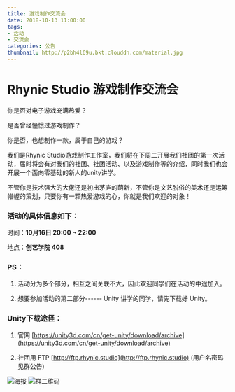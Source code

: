 ```yaml
---
title: 游戏制作交流会
date: 2018-10-13 11:00:00
tags:
- 活动
- 交流会
categories: 公告
thumbnail: http://p2bh4l69u.bkt.clouddn.com/material.jpg
---
```

# Rhynic Studio 游戏制作交流会

你是否对电子游戏充满热爱？

是否曾经憧憬过游戏制作？

你是否，也想制作一款，属于自己的游戏？

我们是Rhynic Studio游戏制作工作室，我们将在下周二开展我们社团的第一次活动，届时将会有对我们的社团、社团活动、以及游戏制作等的介绍，同时我们也会开展一个面向零基础的新人的unity讲学。

不管你是技术强大的大佬还是初出茅庐的萌新，不管你是文艺脱俗的美术还是运筹帷幄的策划，只要你有一颗热爱游戏的心，你就是我们欢迎的对象！



### 活动的具体信息如下：

时间：**10月16日 20:00 \~ 22:00**

地点：**创艺学院 408**



### **PS：**

1.  活动分为多个部分，相互之间关联不大，因此欢迎同学们在活动的中途加入。

2.  想要参加活动的第二部分------ Unity 讲学的同学，请先下载好 Unity。



### Unity下载途径：

1.  官网 [https://unity3d.com/cn/get-unity/download/archive](https://unity3d.com/cn/get-unity/download/archive)

2.  社团用 FTP [http://ftp.rhynic.studio](http://ftp.rhynic.studio) (用户名密码见群公告)

 

![海报](http://pfb2nmga7.bkt.clouddn.com/poster.png?imageView2/0/w/740/h/540/q/75%7Cimageslim)   ![群二维码](http://pfb2nmga7.bkt.clouddn.com/gallery/GroupCode.jpg)




